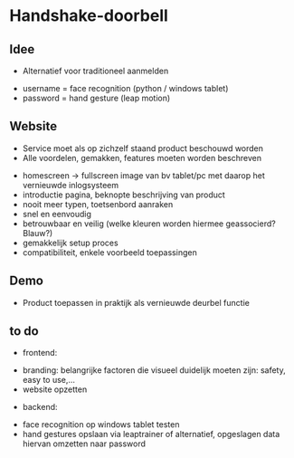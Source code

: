 # Handshake-doorbell


## Idee
+ Alternatief voor traditioneel aanmelden
 - username = face recognition (python / windows tablet)
 - password = hand gesture (leap motion)

## Website
+ Service moet als op zichzelf staand product beschouwd worden
+ Alle voordelen, gemakken, features moeten worden beschreven
 - homescreen -> fullscreen image van bv tablet/pc met daarop het vernieuwde inlogsysteem
 - introductie pagina, beknopte beschrijving van product
 - nooit meer typen, toetsenbord aanraken
 - snel en eenvoudig
 - betrouwbaar en veilig (welke kleuren worden hiermee geassocierd? Blauw?)
 - gemakkelijk setup proces
 - compatibiliteit, enkele voorbeeld toepassingen

## Demo
+ Product toepassen in praktijk als vernieuwde deurbel functie


## to do
- frontend:
+ branding: belangrijke factoren die visueel duidelijk moeten zijn: safety, easy to use,...
+ website opzetten 

- backend:
+ face recognition op windows tablet testen
+ hand gestures opslaan via leaptrainer of alternatief, opgeslagen data hiervan omzetten naar password
